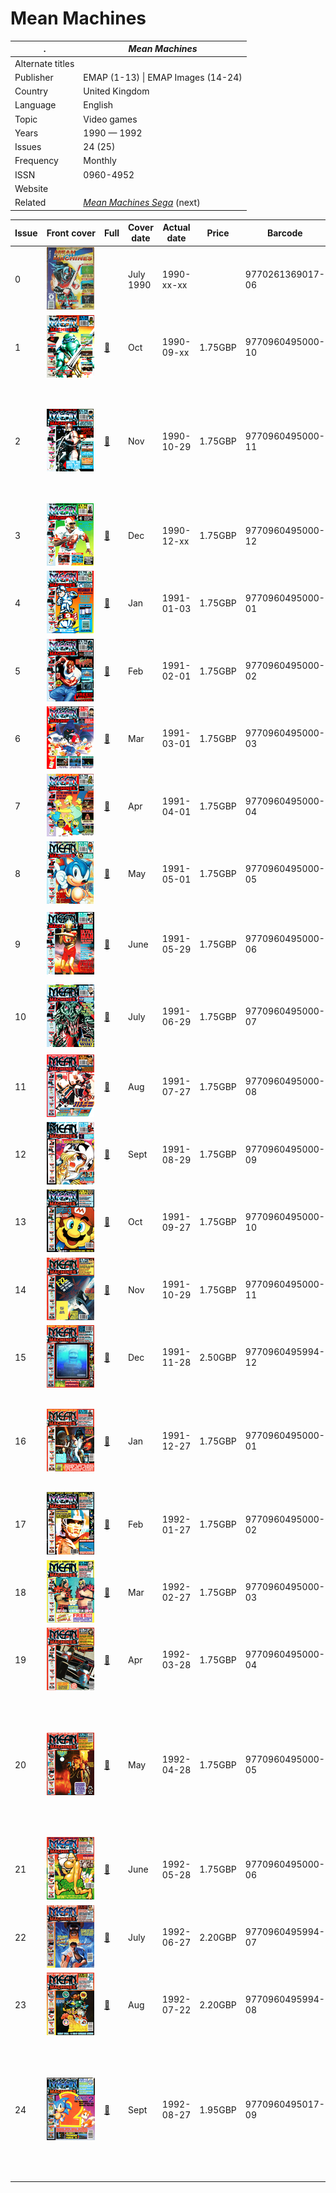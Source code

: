# Mean Machines

. | _Mean Machines_
--- | ---
Alternate titles | 
Publisher | EMAP (1-13) &vert; EMAP Images (14-24)
Country | United Kingdom
Language | English
Topic | Video games
Years | 1990 &mdash; 1992
Issues | 24 (25)
Frequency | Monthly
ISSN | 0960-4952
Website | 
Related | _[Mean Machines Sega](Mean%20Machines%20Sega.md)_ (next)

Issue | Front&nbsp;cover | Full | Cover date | Actual date | Price | Barcode | Extras
----- | ---------------- | ---- | ---------- | ----------- | ----- | ------- | ------
0|![0](mean/00.png)||July 1990|1990-xx-xx||9770261369017-06|
1|![1](mean/01.png)|[🔗][1]|Oct|1990-09-xx|1.75GBP|9770960495000-10|
2|![2](mean/02.png)|[🔗][2]|Nov|1990-10-29|1.75GBP|9770960495000-11|![2](mean/02e.png)<br>Do Me a Favour... Master Mix '90 audio cassette
3|![3](mean/03.png)|[🔗][3]|Dec|1990-12-xx|1.75GBP|9770960495000-12|
4|![4](mean/04.png)|[🔗][4]|Jan|1991-01-03|1.75GBP|9770960495000-01|
5|![5](mean/05.png)|[🔗][5]|Feb|1991-02-01|1.75GBP|9770960495000-02|Stickers
6|![6](mean/06.png)|[🔗][6]|Mar|1991-03-01|1.75GBP|9770960495000-03|
7|![7](mean/07.png)|[🔗][7]|Apr|1991-04-01|1.75GBP|9770960495000-04|Poster
8|![8](mean/08.png)|[🔗][8]|May|1991-05-01|1.75GBP|9770960495000-05|
9|![9](mean/09.png)|[🔗][9]|June|1991-05-29|1.75GBP|9770960495000-06|![9](mean/09e.png)<br>Stickers
10|![10](mean/10.png)|[🔗][10]|July|1991-06-29|1.75GBP|9770960495000-07|![10](mean/10e.png)<br>Stickers
11|![11](mean/11.png)|[🔗][11]|Aug|1991-07-27|1.75GBP|9770960495000-08|
12|![12](mean/12.png)|[🔗][12]|Sept|1991-08-29|1.75GBP|9770960495000-09|
13|![13](mean/13.png)|[🔗][13]|Oct|1991-09-27|1.75GBP|9770960495000-10|
14|![14](mean/14.png)|[🔗][14]|Nov|1991-10-29|1.75GBP|9770960495000-11|Julian "Jazza" Rignall figure
15|![15](mean/15.png)|[🔗][15]|Dec|1991-11-28|2.50GBP|9770960495994-12|_Super Mario Bros. 3_ hologram card
16|![16](mean/16.png)|[🔗][16]|Jan|1991-12-27|1.75GBP|9770960495000-01|![16](mean/16e.png)<br>Sonic the Hedgehog comic
17|![17](mean/17.png)|[🔗][17]|Feb|1992-01-27|1.75GBP|9770960495000-02|
18|![18](mean/18.png)|[🔗][18]|Mar|1992-02-27|1.75GBP|9770960495000-03|
19|![19](mean/19.png)|[🔗][19]|Apr|1992-03-28|1.75GBP|9770960495000-04|
20|![20](mean/20.png)|[🔗][20]|May|1992-04-28|1.75GBP|9770960495000-05|![20](mean/20e.png)<br>Mean Machines Complete Games Guide supplement [🔗][20e] &vert; Badge
21|![21](mean/21.png)|[🔗][21]|June|1992-05-28|1.75GBP|9770960495000-06|
22|![22](mean/22.png)|[🔗][22]|July|1992-06-27|2.20GBP|9770960495994-07|
23|![23](mean/23.png)|[🔗][23]|Aug|1992-07-22|2.20GBP|9770960495994-08|
24|![24](mean/24.png)|[🔗][24]|Sept|1992-08-27|1.95GBP|9770960495017-09|![24](mean/24e.png)<br>The Mean Machines Megamart Bumper Edition supplement [🔗][24e] &vert; Poster

[1]: https://archive.org/details/Mean_Machines_Issue_01_1990-10_EMAP_Images_GB
[2]: https://archive.org/details/Mean_Machines_Issue_02_1990-11_EMAP_Images_GB
[3]: https://archive.org/details/Mean_Machines_Issue_03_1990-12_EMAP_Images_GB
[4]: https://archive.org/details/Mean_Machines_Issue_04_1991-01_EMAP_Images_GB
[5]: https://archive.org/details/Mean_Machines_Issue_05_1991-02_EMAP_Images_GB
[6]: https://archive.org/details/Mean_Machines_Issue_06_1991-03_EMAP_Images_GB
[7]: https://archive.org/details/Mean_Machines_Issue_07_1991-04_EMAP_Images_GB
[8]: https://archive.org/details/Mean_Machines_Issue_08_1991-05_EMAP_Images_GB
[9]: https://archive.org/details/Mean_Machines_Issue_09_1991-06_EMAP_Images_GB
[10]: https://archive.org/details/Mean_Machines_Issue_10_1991-07_EMAP_Images_GB
[11]: https://archive.org/details/Mean_Machines_Issue_11_1991-08_EMAP_Images_GB
[12]: https://archive.org/details/Mean_Machines_Issue_12_1991-09_EMAP_Images_GB
[13]: https://archive.org/details/Mean_Machines_Issue_13_1991-10_EMAP_Images_GB
[14]: https://archive.org/details/Mean_Machines_Issue_14_1991-11_EMAP_Images_GB
[15]: https://archive.org/details/Mean_Machines_Issue_15_1991-12_EMAP_Images_GB
[16]: https://archive.org/details/Mean_Machines_Issue_16_1992-01_EMAP_Images_GB
[17]: https://archive.org/details/Mean_Machines_Issue_17_1992-02_EMAP_Images_GB
[18]: https://archive.org/details/Mean_Machines_Issue_18_1992-03_EMAP_Images_GB
[19]: https://archive.org/details/Mean_Machines_Issue_19_1992-04_EMAP_Images_GB
[20]: https://archive.org/details/Mean_Machines_Issue_20_1992-05_EMAP_Images_GB
[21]: https://archive.org/details/Mean_Machines_Issue_21_1992-06_EMAP_Images_GB
[22]: https://archive.org/details/Mean_Machines_Issue_22_1992-07_EMAP_Images_GB
[23]: https://archive.org/details/Mean_Machines_Issue_23_1992-08_EMAP_Images_GB
[24]: https://archive.org/details/Mean_Machines_Issue_24_1992-09_EMAP_Images_GB

[20e]: https://archive.org/details/Mean_Machines_Complete_Games_Guide_1992-05_EMAP_Images_GB_suppliment_issue_20
[24e]: https://archive.org/details/mean-machines-magazine-Megamart
